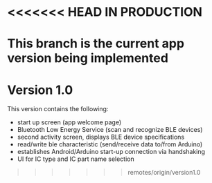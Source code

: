 <<<<<<< HEAD
IN PRODUCTION
===================================
This branch is the current app version being implemented
=======
Version 1.0
================================================

This version contains the following:
- start up screen (app welcome page)
- Bluetooth Low Energy Service (scan and recognize BLE devices)
- second activity screen, displays BLE device specifications
- read/write ble characteristic (send/receive data to/from Arduino)
- establishes Android/Arduino start-up connection via handshaking
- UI for IC type and IC part name selection
>>>>>>> remotes/origin/version1.0

